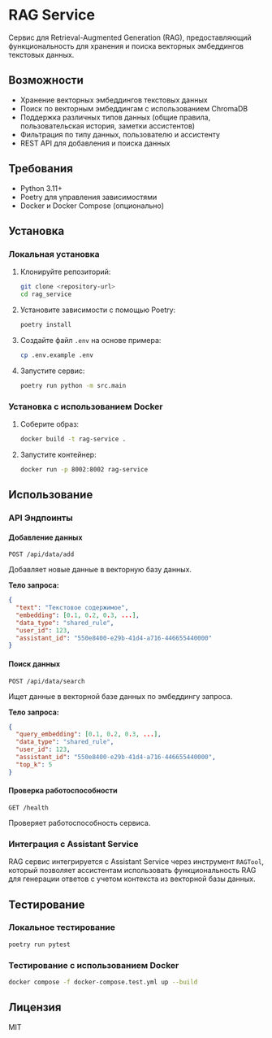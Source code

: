 # RAG Service

Сервис для Retrieval-Augmented Generation (RAG), предоставляющий функциональность для хранения и поиска векторных эмбеддингов текстовых данных.

## Возможности

- Хранение векторных эмбеддингов текстовых данных
- Поиск по векторным эмбеддингам с использованием ChromaDB
- Поддержка различных типов данных (общие правила, пользовательская история, заметки ассистентов)
- Фильтрация по типу данных, пользователю и ассистенту
- REST API для добавления и поиска данных

## Требования

- Python 3.11+
- Poetry для управления зависимостями
- Docker и Docker Compose (опционально)

## Установка

### Локальная установка

1. Клонируйте репозиторий:
   ```bash
   git clone <repository-url>
   cd rag_service
   ```

2. Установите зависимости с помощью Poetry:
   ```bash
   poetry install
   ```

3. Создайте файл `.env` на основе примера:
   ```bash
   cp .env.example .env
   ```

4. Запустите сервис:
   ```bash
   poetry run python -m src.main
   ```

### Установка с использованием Docker

1. Соберите образ:
   ```bash
   docker build -t rag-service .
   ```

2. Запустите контейнер:
   ```bash
   docker run -p 8002:8002 rag-service
   ```

## Использование

### API Эндпоинты

#### Добавление данных

```
POST /api/data/add
```

Добавляет новые данные в векторную базу данных.

**Тело запроса:**
```json
{
  "text": "Текстовое содержимое",
  "embedding": [0.1, 0.2, 0.3, ...],
  "data_type": "shared_rule",
  "user_id": 123,
  "assistant_id": "550e8400-e29b-41d4-a716-446655440000"
}
```

#### Поиск данных

```
POST /api/data/search
```

Ищет данные в векторной базе данных по эмбеддингу запроса.

**Тело запроса:**
```json
{
  "query_embedding": [0.1, 0.2, 0.3, ...],
  "data_type": "shared_rule",
  "user_id": 123,
  "assistant_id": "550e8400-e29b-41d4-a716-446655440000",
  "top_k": 5
}
```

#### Проверка работоспособности

```
GET /health
```

Проверяет работоспособность сервиса.

### Интеграция с Assistant Service

RAG сервис интегрируется с Assistant Service через инструмент `RAGTool`, который позволяет ассистентам использовать функциональность RAG для генерации ответов с учетом контекста из векторной базы данных.

## Тестирование

### Локальное тестирование

```bash
poetry run pytest
```

### Тестирование с использованием Docker

```bash
docker compose -f docker-compose.test.yml up --build
```

## Лицензия

MIT 